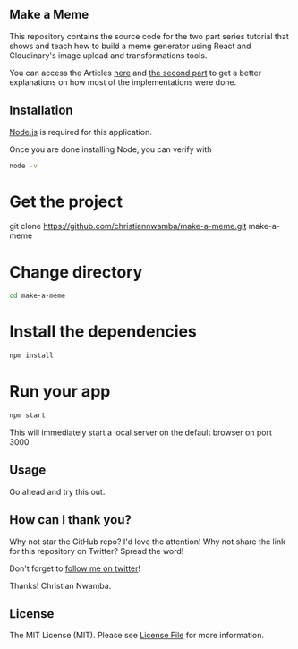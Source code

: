 ## Make a Meme

This repository contains the source code for the two part series tutorial that shows and teach how to build a meme generator using React and Cloudinary's image upload and transformations tools.

You can access the Articles [here](https://medium.com/@codebeast_/build-a-meme-generator-using-react-and-cloudinary-part-1-uploading-images-9846a738f040) and [the second part](https://medium.com/@codebeast_/build-a-meme-generator-with-react-and-cloudinary-part-2-meme-generation-408edd250fc) to get a better explanations on how most of the implementations were done.


## Installation

[Node.js](https://nodejs.org) is required for this application.

Once you are done installing Node, you can verify with 

```bash
node -v
```

# Get the project
git clone https://github.com/christiannwamba/make-a-meme.git make-a-meme

# Change directory
```bash
cd make-a-meme
```

# Install the dependencies
```bash
npm install
```

# Run your app
```bash
npm start

```

This will immediately start a local server on the default browser on port 3000.


## Usage 

Go ahead and try this out.

## How can I thank you?

Why not star the GitHub repo? I'd love the attention! Why not share the link for this repository on Twitter? Spread the word!

Don't forget to [follow me on twitter](https://twitter.com/codebeast)!

Thanks!
Christian Nwamba.

## License

The MIT License (MIT). Please see [License File](LICENSE.md) for more information.